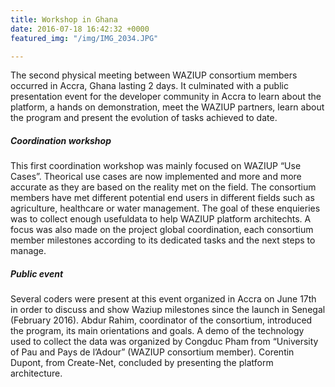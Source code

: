 ```yaml
---
title: Workshop in Ghana
date: 2016-07-18 16:42:32 +0000
featured_img: "/img/IMG_2034.JPG"

---
```

The second physical meeting between WAZIUP consortium members occurred in Accra, Ghana lasting 2 days. It culminated with a public presentation event for the developer community in Accra to learn about the platform, a hands on demonstration, meet the WAZIUP partners, learn about the program and present the evolution of tasks achieved to date.

<!--more-->

##### Coordination workshop
This first coordination workshop was mainly focused on WAZIUP “Use Cases”. Theorical use cases are now implemented and more and more accurate as they are based on the reality met on the field. The consortium members have met different potential end users in different fields such as agriculture, healthcare or water management. The goal of these enquieries was to collect enough usefuldata to help WAZIUP platform architechts. A focus was also made on the project global coordination, each consortium member milestones according to its dedicated tasks and the next steps to manage.

##### Public event
Several coders were present at this event organized in Accra on June 17th in order to discuss and show Waziup milestones since the launch in Senegal (February 2016). Abdur Rahim, coordinator of the consortium, introduced the program, its main orientations and goals. A demo of the technology used to collect the data was organized by Congduc Pham from “University of Pau and Pays de l’Adour” (WAZIUP consortium member). Corentin Dupont, from Create-Net, concluded by presenting the platform architecture.